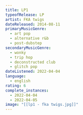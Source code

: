 ```yaml
---
title: LP1
typeofRelease: LP
artist: FKA twigs
dateReleased: 2014-08-11
primaryMusicGenre:
  - art pop
  - alternative r&b
  - post-dubstep
secondaryMusicGenre:
  - wonky
  - trip hop
  - deconstructed club
  - glitch pop
dateListened: 2022-04-04
language:
  - english
rating: 6
complete_instances:
  - 2022-04-04
  - 2022-04-05
image: "[[lp1 - fka twigs.jpg]]"
---
```

